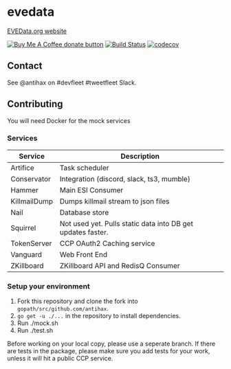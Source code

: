 # evedata


[EVEData.org website](https://www.evedata.org)


<a href="https://www.buymeacoffee.com/antihax" title="Donate to this project using Buy Me A Coffee"><img src="https://img.shields.io/badge/buy%20me%20a%20coffee-donate-yellow.svg" alt="Buy Me A Coffee donate button" /></a>
[![Build Status](https://travis-ci.org/antihax/evedata.svg?branch=master)](https://travis-ci.org/antihax/evedata)
[![codecov](https://codecov.io/gh/antihax/evedata/branch/master/graph/badge.svg)](https://codecov.io/gh/antihax/evedata)

## Contact

See @antihax on #devfleet #tweetfleet Slack.

## Contributing

You will need Docker for the mock services

### Services

| Service        | Description | 
| ------------- |-------------| 
| Artifice      | Task scheduler | 
| Conservator    | Integration (discord, slack, ts3, mumble) | 
| Hammer | Main ESI Consumer | 
| KillmailDump | Dumps killmail stream to json files |   
| Nail | Database store |  
| Squirrel | Not used yet. Pulls static data into DB get updates faster. |  
| TokenServer | CCP OAuth2 Caching service | 
| Vanguard | Web Front End|  
| ZKillboard | ZKillboard API and RedisQ Consumer |  


### Setup your environment

1. Fork this repository and clone the fork into `gopath/src/github.com/antihax`.
2. `go get -u ./...` in the repository to install dependencies.
3. Run ./mock.sh
4. Run ./test.sh

Before working on your local copy, please use a seperate branch.
If there are tests in the package, please make sure you add tests for your work, unless it will hit a public CCP service.
